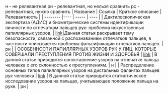 н - не релевантная
рн - релевантная, но нельзя сравнить
рс - релевантная, нужно сравнить 
| Название | Ссылка | Краткое описание | Релевантность |
| -------- |---- | ----- | ---- |
| Дактилоскопическая экспертиза (АДИС) и биометрические системы идентификации личности по отпечаткам пальцев рук: проблема искусственных папиллярных узоров. | [link](https://www.pac.by/press-center/media-about-academy-of-management/2015/%D0%9F34_%D0%9D%D0%9D%D0%BE%D0%B2%D0%B3%D0%BE%D1%80%D0%BE%D0%B4_200519_%D0%98%D0%9F%D0%A3+%D0%91%D0%B8%D0%BE%D0%BC%D0%B5%D1%82%D1%80%D0%B8%D1%8F.pdf)|Данная статья раскрывает тему безопасности, связанной с распознаванием отпечатков пальцев, в частности описывается проблема фальсификации отпечатков пальцев. | рн |
| ОСОБЕННОСТИ ПАПИЛЛЯРНЫХ УЗОРОВ РУК У ЛИЦ, КОТОРЫЕ СОВЕРШАЛИ ПРЕСТУПЛЕНИЯ ПРОТИВ ЖИЗНИ И ЗДОРОВЬЯ  | [link](https://ibn.idsi.md/sites/default/files/imag_file/78-82_31.pdf ) | В данной статье приводится сопоставление узоров на отпечатке пальца человека с его склонностью к преступлениям.  | н |
| Распределение основных типов папиллярных узоров на дистальных фалангах пальцев рук человека | [link](https://www.mediasphera.ru/issues/sudebno-meditsinskaya-ekspertiza/2019/1/1003945212019011017 ) | В данной статье приводится статистическое исследование узоров на пальцах, учитывающее положение пальца на руке.   | рн |
